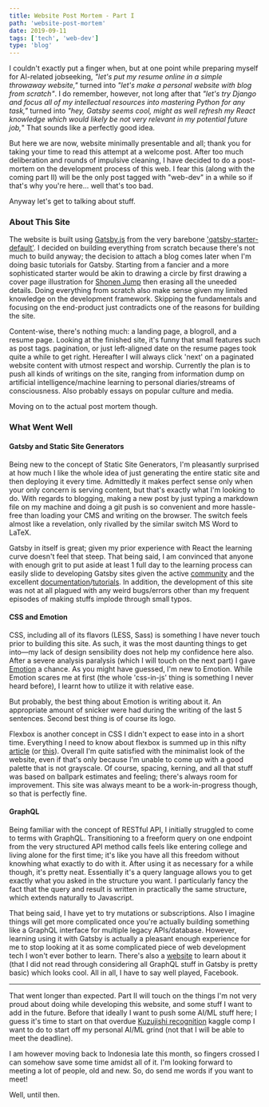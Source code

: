 ```yaml
---
title: Website Post Mortem - Part I
path: 'website-post-mortem'
date: 2019-09-11
tags: ['tech', 'web-dev']
type: 'blog'
---
```


I couldn't exactly put a finger when, but at one point while preparing myself for AI-related jobseeking, *"let's put my resume online in a simple throwaway website,"* turned into *"let's make a personal website with blog from scratch"*. I do remember, however, not long after that *"let's try Django and focus all of my intellectual resources into mastering Python for any task,"* turned into *"hey, Gatsby seems cool, might as well refresh my React knowledge which would likely be not very relevant in my potential future job,*" That sounds like a perfectly good idea.

But here we are now, website minimally presentable and all; thank you for taking your time to read this attempt at a welcome post. After too much deliberation and rounds of impulsive cleaning, I have decided to do a post-mortem on the development process of this web. I fear this (along with the coming part II) will be the only post tagged with "web-dev" in a while so if that's why you're here... well that's too bad.

Anyway let's get to talking about stuff.

### About This Site

The website is built using [Gatsby.js](https://www.gatsbyjs.org/) from the very barebone ['gatsby-starter-default'](https://www.gatsbyjs.org/starters/gatsbyjs/gatsby-starter-default/). I decided on building everything from scratch because there's not much to build anyway; the decision to attach a blog comes later when I'm doing basic tutorials for Gatsby. Starting from a fancier and a more sophisticated starter would be akin to drawing a circle by first drawing a cover page illustration for [Shonen Jump](https://www.viz.com/shonenjump) then erasing all the uneeded details. Doing everything from scratch also make sense given my limited knowledge on the development framework. Skipping the fundamentals and focusing on the end-product just contradicts one of the reasons for building the site.

Content-wise, there's nothing much: a landing page, a blogroll, and a resume page. Looking at the finished site, it's funny that small features such as post tags. pagination, or just left-aligned date on the resume pages took quite a while to get right. Hereafter I will always click 'next' on a paginated website content with utmost respect and worship. Currently the plan is to push all kinds of writings on the site, ranging from information dump on artificial intelligence/machine learning to personal diaries/streams of consciousness. Also probably essays on popular culture and media.

Moving on to the actual post mortem though.

### What Went Well

#### Gatsby and Static Site Generators

Being new to the concept of Static Site Generators, I'm pleasantly surprised at how much I like the whole idea of just generating the entire static site and then deploying it every time. Admittedly it makes perfect sense only when your only concern is serving content, but that's exactly what I'm looking to do. With regards to blogging, making a new post by just typing a markdown file on my machine and doing a git push is so convenient and more hassle-free than loading your CMS and writing on the browser. The switch feels almost like a revelation, only rivalled by the similar switch MS Word to LaTeX.

Gatsby in itself is great; given my prior experience with React the learning curve doesn't feel that steep. That being said, I am convinced that anyone with enough grit to put aside at least 1 full day to the learning process can easily slide to developing Gatsby sites given the active [community](https://www.gatsbyjs.org/contributing/community/) and the excellent [documentation](https://www.gatsbyjs.org/docs/)/[tutorials](https://www.gatsbyjs.org/tutorial/). In addition, the development of this site was not at all plagued with any weird bugs/errors other than my frequent episodes of making stuffs implode through small typos. 

#### CSS and Emotion

CSS, including all of its flavors (LESS, Sass) is something I have never touch prior to building this site. As such, it was the most daunting things to get into—my lack of design sensibility does not help my confidence here also. After a severe analysis paralysis (which I will touch on the next part) I gave [Emotion](https://emotion.sh/docs/introduction) a chance. As you might have guessed, I'm new to Emotion. While Emotion scares me at first (the whole 'css-in-js' thing is something I never heard before), I learnt how to utilize it with relative ease.

But probably, the best thing about Emotion is writing about it. An appropriate amount of snicker were had during the writing of the last 5 sentences. Second best thing is of course its logo.

Flexbox is another concept in CSS I didn't expect to ease into in a short time. Everything I need to know about flexbox is summed up in this nifty [article](https://css-tricks.com/snippets/css/a-guide-to-flexbox/) (or [this](https://marina-ferreira.github.io/tutorials/css/flexbox/)). Overall I'm quite satisfied with the minimalist look of the website, even if that's only because I'm unable to come up with a good palette that is not grayscale. Of course, spacing, kerning, and all that stuff was based on ballpark estimates and feeling; there's always room for improvement. This site was always meant to be a work-in-progress though, so that is perfectly fine.

#### GraphQL

Being familiar with the concept of RESTful API, I initially struggled to come to terms with GraphQL. Transitioning to a freeform query on one endpoint from the very structured API method calls feels like entering college and living alone for the first time; it's like you have all this freedom without knowhing what exactly to do with it. After using it as necessary for a while though, it's pretty neat. Essentially it's a query language allows you to get exactly what you asked in the structure you want. I particularly fancy the fact that the query and result is written in practically the same structure, which extends naturally to Javascript.

That being said, I have yet to try mutations or subscriptions. Also I imagine things will get more complicated once you're actually building something like a GraphQL interface for multiple legacy APIs/database. However, learning using it with Gatsby is actually a pleasant enough experience for me to stop looking at it as some complicated piece of web development tech I won't ever bother to learn. There's also a [website](https://www.howtographql.com/) to learn about it (that I did not read through considering all GraphQL stuff in Gatsby is pretty basic) which looks cool. All in all, I have to say well played, Facebook.

---

That went longer than expected. Part II will touch on the things I'm not very proud about doing while developing this website, and some stuff I want to add in the future. Before that ideally I want to push some AI/ML stuff here; I guess it's time to start on that overdue [Kuzujishi recognition](https://www.kaggle.com/c/kuzushiji-recognition) kaggle comp I want to do to start off my personal AI/ML grind (not that I will be able to meet the deadline).

I am however moving back to Indonesia late this month, so fingers crossed I can somehow save some time amidst all of it. I'm looking forward to meeting a lot of people, old and new. So, do send me words if you want to meet! 

Well, until then.